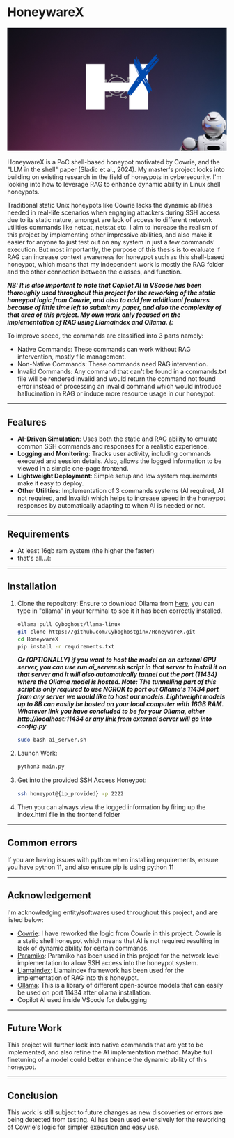 # HoneywareX

![honeywarex](https://github.com/Cyboghostginx/HoneywareX/blob/main/assets/logo.png)

HoneywareX is a PoC shell-based honeypot motivated by Cowrie, and the "LLM in the shell" paper (Sladic et al., 2024). My master's project looks into building on existing research in the field of honeypots in cybersecurity. I'm looking into how to leverage RAG to enhance dynamic ability in Linux shell honeypots.

Traditional static Unix honeypots like Cowrie lacks the dynamic abilities needed in real-life scenarios when engaging attackers during SSH access due to its static nature, amongst are lack of access to different network utilities commands like netcat, netstat etc. I aim to increase the realism of this project by implementing other impressive abilities, and also make it easier for anyone to just test out on any system in just a few commands’ execution. But most importantly, the purpose of this thesis is to evaluate if RAG can increase context awareness for honeypot such as this shell-based honeypot, which means that my independent work is mostly the RAG folder and the other connection between the classes, and function.

***NB: It is also important to note that Copilot AI in VScode has been thoroughly used throughout this project for the reworking of the static honeypot logic from Cowrie, and also to add few additional features because of little time left to submit my paper, and also the complexity of that area of this project. My own work only focused on the implementation of RAG using Llamaindex and Ollama. (:***

To improve speed, the commands are classified into 3 parts namely:
- Native Commands: These commands can work without RAG intervention, mostly file management.
- Non-Native Commands: These commands need RAG intervention.
- Invalid Commands: Any command that can't be found in a commands.txt file will be rendered invalid and would return the command not found error instead of processing an invalid command which would introduce hallucination in RAG or induce more resource usage in our honeypot.

---

## Features

- **AI-Driven Simulation**: Uses both the static and RAG ability to emulate common SSH commands and responses for a realistic experience.
- **Logging and Monitoring**: Tracks user activity, including commands executed and session details. Also, allows the logged information to be viewed in a simple one-page frontend.
- **Lightweight Deployment**: Simple setup and low system requirements make it easy to deploy.
- **Other Utilities**: Implementation of 3 commands systems (AI required, AI not required, and Invalid) which helps to increase speed in the honeypot responses by automatically adapting to when AI is needed or not.

---

## Requirements
- At least 16gb ram system (the higher the faster)
- that's all...(:

---

## Installation

1. Clone the repository:
   Ensure to download Ollama from [here](https://ollama.com/download/linux), you can type in "ollama" in your terminal to see it it has been correctly installed.
   
   ```bash
   ollama pull Cyboghost/llama-linux
   git clone https://github.com/Cyboghostginx/HoneywareX.git
   cd HoneywareX
   pip install -r requirements.txt
   ```
   
   ***Or (OPTIONALLY) if you want to host the model on an external GPU server, you can use run ai_server.sh script in that server to install it on that server and it will also automatically tunnel out the      port (11434) where the Ollama model is hosted. Note: The tunnelling part of this script is only required to use NGROK to port out Ollama's 11434 port from any server we would like to host our models.        Lightweight models up to 8B can easily be hosted on your local computer with 16GB RAM. Whatever link you have concluded to be for your Ollama, either http://localhost:11434 or any link from external         server will go into config.py***

   ```bash
   sudo bash ai_server.sh
   ```
   

2. Launch Work:
   
   ```bash
   python3 main.py
   ```

3. Get into the provided SSH Access Honeypot:
   ```bash
   ssh honeypot@{ip_provided} -p 2222
   ```
4. Then you can always view the logged information by firing up the index.html file in the frontend folder

---

## Common errors
If you are having issues with python when installing requirements, ensure you have python 11, and also ensure pip is using python 11

---

## Acknowledgement
I'm acknowledging entity/softwares used throughout this project, and are listed below:
- [Cowrie](https://github.com/cowrie/cowrie): I have reworked the logic from Cowrie in this project. Cowrie is a static shell honeypot which means that AI is not required resulting in lack of dynamic ability for certain commands.
- [Paramiko](https://www.paramiko.org/): Paramiko has been used in this project for the network level implementation to allow SSH access into the honeypot system.
- [LlamaIndex](https://docs.llamaindex.ai/en/stable/): Llamaindex framework has been used for the implementation of RAG into this honeypot.
- [Ollama](https://ollama.com/library): This is a library of different open-source models that can easily be used on port 11434 after ollama installation.
- Copilot AI used inside VScode for debugging

---

## Future Work
This project will further look into native commands that are yet to be implemented, and also refine the AI implementation method. Maybe full finetuning of a model could better enhance the dynamic ability of this honeypot.

---

## Conclusion
This work is still subject to future changes as new discoveries or errors are being detected from testing. AI has been used extensively for the reworking of Cowrie's logic for simpler execution and easy use.



